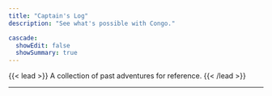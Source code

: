 ```yaml
---
title: "Captain's Log"
description: "See what's possible with Congo."

cascade:
  showEdit: false
  showSummary: true
---
```


{{< lead >}}
A collection of past adventures for reference.
{{< /lead >}}

---
